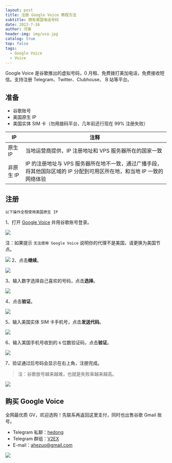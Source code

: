 ```yaml
---
layout: post
title: 注册 Google Voice 教程方法
subtitle: 拥有美国电话号码
date: 2022-7-16
author: 河東
header-img: img/usa.jpg
catalog: true
top: false
tags:
  - Google Voice
  - Voice
---
```


Google Voice 是谷歌推出的虚拟号码，0 月租、免费拨打美加电话，免费接收短信。支持注册 Telegram、Twitter、Clubhouse、 B 站等平台。

## 准备

- 谷歌账号
- 美国原生 IP
- 美国实体 SIM 卡（勿用接码平台，几年前还行现在 99% 注册失败）

| IP | 注释 |
|---|---|
| 原生 IP | 当地运营商提供，IP 注册地址和 VPS 服务器所在的国家一致 | 
| 非原生 IP | IP 的注册地址与 VPS 服务器所在地不一致，通过广播手段，将其他国际区域的 IP 分配到可用区所在地，和当地 IP 一致的网络体验 |




## 注册

`以下操作全程使用美国原生 IP`

1、打开 [Google Voice](https://voice.google.com/) 并用谷歌账号登录。

![](https://i.imgur.com/iroLUt8.png)

注：如果提示 `无法使用 Google Voice` 说明你的代理不是美国，请更换为美国节点。

![](https://i.imgur.com/wGDprWr.png)
2、点击**继续**。

![](https://i.imgur.com/HuE33bK.png)

3、输入数字选择自己喜欢的号码，点击**选择**。

![](https://i.imgur.com/Ryknim5.png)

4、点击**验证**。

![](https://i.imgur.com/61bSix1.png)

5、输入美国实体 SIM 卡手机号，点击**发送代码**。

![](https://i.imgur.com/YaaDoPh.png)

6、输入美国手机号收到的 `6` 位数验证码，点击**验证**。

![](https://i.imgur.com/HsrRSfl.png)

7、验证通过后号码会显示在右上角，注册完成。

>注：谷歌放号越来越难，也就是失败率越来越高。

![](https://i.imgur.com/hmJx6C5.png)



## 购买 Google Voice

全网最优质 GV，欢迎选购！先联系再返回这里支付，同时也出售谷歌 Gmail 账号。

- Telegram 私聊：[hedong](https://t.me/hedong) 
- Telegram 群组：[V2EX](https://t.me/V2EXPro)
- E-mail：<ahezuo@gmail.com>

![](https://i.imgur.com/eXaKhtv.png)